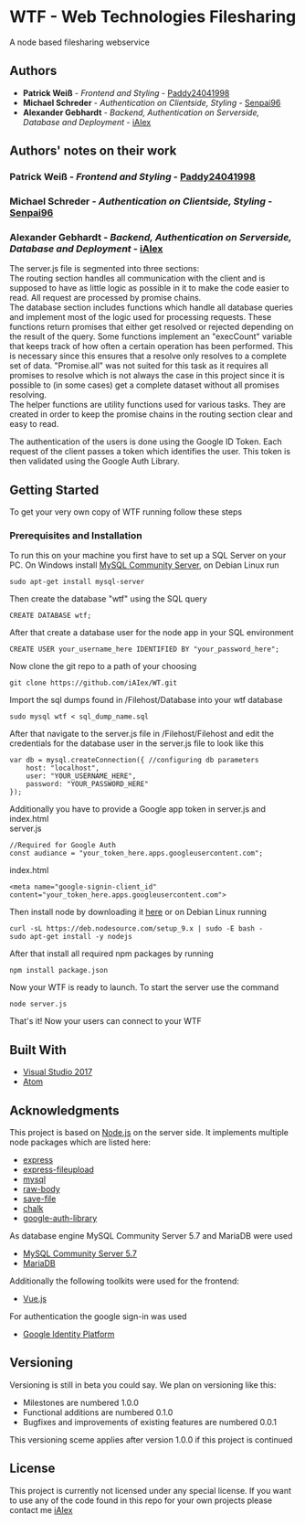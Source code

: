 ﻿# WTF - Web Technologies Filesharing

A node based filesharing webservice

## Authors
* **Patrick Weiß** - *Frontend and Styling* - [Paddy24041998](https://github.com/paddy24041998)
* **Michael Schreder** - *Authentication on Clientside, Styling* - [Senpai96](https://github.com/senpai96)
* **Alexander Gebhardt** - *Backend, Authentication on Serverside, Database and Deployment* - [iAIex](https://github.com/iAIex)

## Authors' notes on their work
### Patrick Weiß - *Frontend and Styling* - [Paddy24041998](https://github.com/paddy24041998)

### Michael Schreder - *Authentication on Clientside, Styling* - [Senpai96](https://github.com/senpai96)

### Alexander Gebhardt - *Backend, Authentication on Serverside, Database and Deployment* - [iAIex](https://github.com/iAIex)
The server.js file is segmented into three sections:  
The routing section handles all communication with the client and is supposed to have as little logic as possible in it to make the code easier to read. All request are processed by promise chains.  
The database section includes functions which handle all database queries and implement most of the logic used for processing requests. These functions return promises that either get resolved or rejected depending on the result of the query. Some functions implement an "execCount" variable that keeps track of how often a certain operation has been performed. This is necessary since this ensures that a resolve only resolves to a complete set of data. "Promise.all" was not suited for this task as it requires all promises to resolve which is not always the case in this project since it is possible to (in some cases) get a complete dataset without all promises resolving.  
The helper functions are utility functions used for various tasks. They are created in order to keep the promise chains in the routing section clear and easy to read.  

The authentication of the users is done using the Google ID Token. Each request of the client passes a token which identifies the user. This token is then validated using the Google Auth Library.

## Getting Started

To get your very own copy of WTF running follow these steps

### Prerequisites and Installation

To run this on your machine you first have to set up a SQL Server on your PC. On Windows install [MySQL Community Server](https://dev.mysql.com/downloads/mysql/), on Debian Linux run
```
sudo apt-get install mysql-server
```
Then create the database "wtf" using the SQL query
```
CREATE DATABASE wtf;
```
After that create a database user for the node app in your SQL environment

```
CREATE USER your_username_here IDENTIFIED BY "your_password_here";
```
Now clone the git repo to a path of your choosing
```
git clone https://github.com/iAIex/WT.git
```
Import the sql dumps found in /Filehost/Database into your wtf database
```
sudo mysql wtf < sql_dump_name.sql
```
After that navigate to the server.js file in /Filehost/Filehost and edit the credentials for the database user in the server.js file to look like this
```
var db = mysql.createConnection({ //configuring db parameters
    host: "localhost",
    user: "YOUR_USERNAME_HERE",
    password: "YOUR_PASSWORD_HERE"
});
```
Additionally you have to provide a Google app token in server.js and index.html  
server.js
```
//Required for Google Auth
const audiance = "your_token_here.apps.googleusercontent.com";
```
index.html
```
<meta name="google-signin-client_id" content="your_token_here.apps.googleusercontent.com">
```
Then install node by downloading it [here](https://nodejs.org/en/download/) or on Debian Linux running
```
curl -sL https://deb.nodesource.com/setup_9.x | sudo -E bash -
sudo apt-get install -y nodejs
```
After that install all required npm packages by running
```
npm install package.json
```
Now your WTF is ready to launch. To start the server use the command
```
node server.js
```
That's it! Now your users can connect to your WTF

## Built With
* [Visual Studio 2017](https://www.visualstudio.com/de/downloads/)
* [Atom](https://atom.io/)

## Acknowledgments
This project is based on [Node.js](https://nodejs.org/) on the server side. It implements multiple node packages which are listed here:
* [express](https://expressjs.com/)
* [express-fileupload](https://github.com/richardgirges/express-fileupload)
* [mysql](https://github.com/mysqljs/mysql)
* [raw-body](https://github.com/stream-utils/raw-body)
* [save-file](https://github.com/dfcreative/save-file)
* [chalk](https://github.com/chalk/chalk)
* [google-auth-library](https://github.com/google/google-auth-library-nodejs)

As database engine MySQL Community Server 5.7 and MariaDB were used
* [MySQL Community Server 5.7](https://dev.mysql.com/downloads/mysql/)
* [MariaDB](https://mariadb.org/)

Additionally the following toolkits were used for the frontend:
* [Vue.js](https://vuejs.org/)

For authentication the google sign-in was used
* [Google Identity Platform](https://developers.google.com/identity/)

## Versioning
Versioning is still in beta you could say. We plan on versioning like this:
* Milestones are numbered 1.0.0
* Functional additions are numbered 0.1.0
* Bugfixes and improvements of existing features are numbered 0.0.1

This versioning sceme applies after version 1.0.0 if this project is continued

## License
This project is currently not licensed under any special license. If you want to use any of the code found in this repo for your own projects please contact me [iAIex](https://github.com/iAIex)
